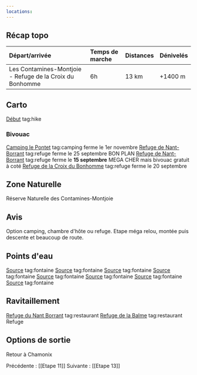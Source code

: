 ```yaml
---
locations: 
---
```

## Récap topo

| Départ/arrivée                                           | Temps de marche | Distances | Dénivelés         |
| :------------------------------------------------------- | :-------------- | :-------- | :---------------- |
| Les Contamines-Montjoie - Refuge de la Croix du Bonhomme | 6h              | 13 km     | +1400 m           |
## Carto  
[Début](geo:45.817104,6.72491) tag:hike
###  Bivouac
[Camping le Pontet](geo:45.80280129998262,6.721808945791264) tag:camping  ferme le 1er novembre
[Refuge de Nant-Borrant](geo:45.80280129998262,6.721808945791264) tag:refuge   ferme le 25 septembre BON PLAN
[Refuge de Nant-Borrant](geo:45.80280129998262,6.721808945791264) tag:refuge   ferme le **15 septembre** MEGA CHER mais bivouac gratuit à coté
[Refuge de la Croix du Bonhomme](geo:45.72236,6.717018) tag:refuge ferme le 20 septembre
## Zone Naturelle
Réserve Naturelle des Contamines-Montjoie
## Avis
Option camping, chambre d'hôte ou refuge.
Etape méga relou, montée puis descente et beaucoup de route. 
## Points d'eau
[Source](geo:45.802594,6.724934) tag:fontaine 
[Source](geo:45.884234,6.777101) tag:fontaine 
[Source](geo:45.778248,6.714859) tag:fontaine 
[Source](geo:45.777223,6.714132) tag:fontaine 
[Source](geo:45.770908,6.715582) tag:fontaine 
[Source](geo:45.77031,6.715582) tag:fontaine 
[Source](geo:45.764491,6.712559) tag:fontaine 
[Source](geo:45.760855,6.711389) tag:fontaine 
## Ravitaillement
[Refuge du Nant Borrant](geo:45.778724,6.714296) tag:restaurant 
[Refuge de la Balme](geo:45.757596,6.711138) tag:restaurant 
Refuge
## Options de sortie
Retour à Chamonix

Précédente : [[Etape 11]]
Suivante : [[Etape 13]]